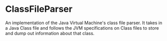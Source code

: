 # ClassFileParser

An implementation of the Java Virtual Machine's class file parser. It takes in a Java Class file and follows the JVM
specifications on Class files to store and dump out information about that class.

